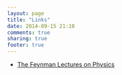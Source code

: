 ```yaml
---
layout: page
title: "Links"
date: 2014-09-15 21:10
comments: true
sharing: true
footer: true
---
```

* [The Feynman Lectures on Physics][feynman]

[feynman]: http://www.feynmanlectures.caltech.edu/
